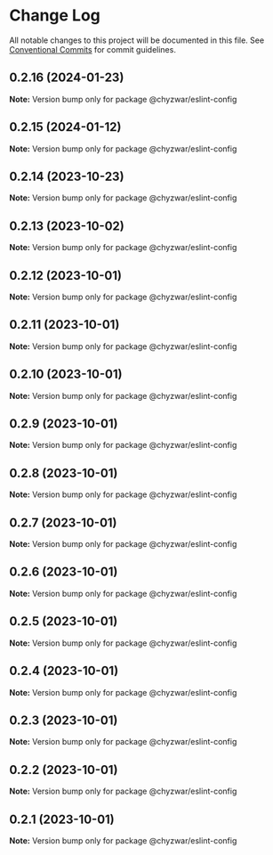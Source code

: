 # Change Log

All notable changes to this project will be documented in this file.
See [Conventional Commits](https://conventionalcommits.org) for commit guidelines.

## 0.2.16 (2024-01-23)

**Note:** Version bump only for package @chyzwar/eslint-config





## 0.2.15 (2024-01-12)

**Note:** Version bump only for package @chyzwar/eslint-config





## 0.2.14 (2023-10-23)

**Note:** Version bump only for package @chyzwar/eslint-config





## 0.2.13 (2023-10-02)

**Note:** Version bump only for package @chyzwar/eslint-config





## 0.2.12 (2023-10-01)

**Note:** Version bump only for package @chyzwar/eslint-config





## 0.2.11 (2023-10-01)

**Note:** Version bump only for package @chyzwar/eslint-config





## 0.2.10 (2023-10-01)

**Note:** Version bump only for package @chyzwar/eslint-config





## 0.2.9 (2023-10-01)

**Note:** Version bump only for package @chyzwar/eslint-config





## 0.2.8 (2023-10-01)

**Note:** Version bump only for package @chyzwar/eslint-config





## 0.2.7 (2023-10-01)

**Note:** Version bump only for package @chyzwar/eslint-config





## 0.2.6 (2023-10-01)

**Note:** Version bump only for package @chyzwar/eslint-config





## 0.2.5 (2023-10-01)

**Note:** Version bump only for package @chyzwar/eslint-config





## 0.2.4 (2023-10-01)

**Note:** Version bump only for package @chyzwar/eslint-config





## 0.2.3 (2023-10-01)

**Note:** Version bump only for package @chyzwar/eslint-config





## 0.2.2 (2023-10-01)

**Note:** Version bump only for package @chyzwar/eslint-config





## 0.2.1 (2023-10-01)

**Note:** Version bump only for package @chyzwar/eslint-config
